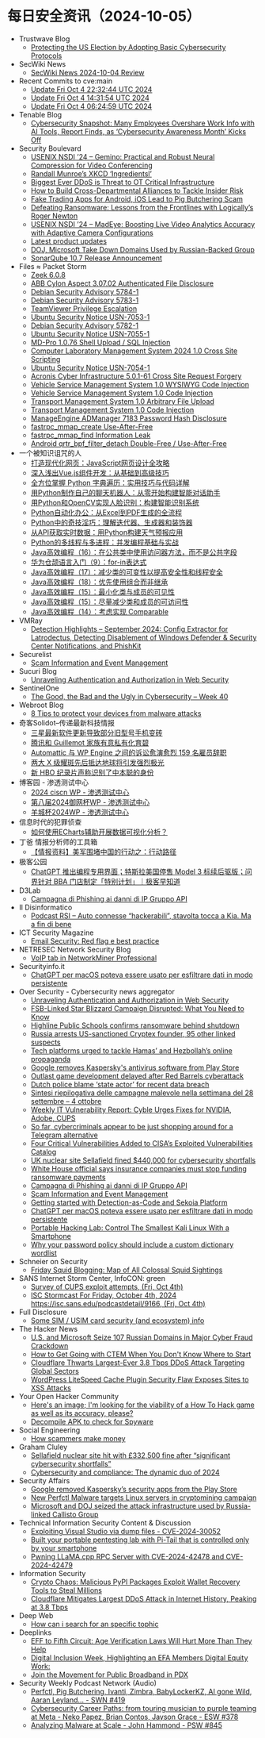 # 每日安全资讯（2024-10-05）

- Trustwave Blog
  - [Protecting the US Election by Adopting Basic Cybersecurity Protocols](https://www.trustwave.com/en-us/resources/blogs/trustwave-blog/protecting-the-us-election-by-adopting-basic-cybersecurity-protocols/)
- SecWiki News
  - [SecWiki News 2024-10-04 Review](http://www.sec-wiki.com/?2024-10-04)
- Recent Commits to cve:main
  - [Update Fri Oct  4 22:32:44 UTC 2024](https://github.com/trickest/cve/commit/faf1b7e51087b3290c00ea0f9241ee21436b3201)
  - [Update Fri Oct  4 14:31:54 UTC 2024](https://github.com/trickest/cve/commit/9a693da6189781ee77e0106405ef28512b84e101)
  - [Update Fri Oct  4 06:24:59 UTC 2024](https://github.com/trickest/cve/commit/f2fa54975d143f23e6f4e93f10a3f0de607e1fd6)
- Tenable Blog
  - [Cybersecurity Snapshot: Many Employees Overshare Work Info with AI Tools, Report Finds, as ‘Cybersecurity Awareness Month’ Kicks Off](https://www.tenable.com/blog/cybersecurity-snapshot-employees-are-oversharing-work-info-with-ai-tools-cybersecurity)
- Security Boulevard
  - [USENIX NSDI ’24 – Gemino: Practical and Robust Neural Compression for Video Conferencing](https://securityboulevard.com/2024/10/usenix-nsdi-24-gemino-practical-and-robust-neural-compression-for-video-conferencing/)
  - [Randall Munroe’s XKCD ‘Ingredientsl’](https://securityboulevard.com/2024/10/randall-munroes-xkcd-ingredientsl/)
  - [Biggest Ever DDoS is Threat to OT Critical Infrastructure](https://securityboulevard.com/2024/10/ddos-record-richixbw/)
  - [How to Build Cross-Departmental Alliances to Tackle Insider Risk](https://securityboulevard.com/2024/10/how-to-build-cross-departmental-alliances-to-tackle-insider-risk/)
  - [Fake Trading Apps for Android, iOS Lead to Pig Butchering Scam](https://securityboulevard.com/2024/10/fake-trading-apps-for-android-ios-lead-to-pig-butchering-scam/)
  - [Defeating Ransomware: Lessons from the Frontlines with Logically’s Roger Newton](https://securityboulevard.com/2024/10/defeating-ransomware-lessons-from-the-frontlines-with-logicallys-roger-newton/)
  - [USENIX NSDI ’24 – MadEye: Boosting Live Video Analytics Accuracy with Adaptive Camera Configurations](https://securityboulevard.com/2024/10/usenix-nsdi-24-madeye-boosting-live-video-analytics-accuracy-with-adaptive-camera-configurations/)
  - [Latest product updates](https://securityboulevard.com/2024/10/latest-product-updates/)
  - [DOJ, Microsoft Take Down Domains Used by Russian-Backed Group](https://securityboulevard.com/2024/10/doj-microsoft-take-down-domains-used-by-russian-backed-group/)
  - [SonarQube 10.7 Release Announcement](https://securityboulevard.com/2024/10/sonarqube-10-7-release-announcement/)
- Files ≈ Packet Storm
  - [Zeek 6.0.8](https://packetstormsecurity.com/files/182016/zeek-6.0.8.tar.gz)
  - [ABB Cylon Aspect 3.07.02 Authenticated File Disclosure](https://packetstormsecurity.com/files/182015/ZSL-2024-5831.txt)
  - [Debian Security Advisory 5784-1](https://packetstormsecurity.com/files/182014/dsa-5784-1.txt)
  - [Debian Security Advisory 5783-1](https://packetstormsecurity.com/files/182013/dsa-5783-1.txt)
  - [TeamViewer Privilege Escalation](https://packetstormsecurity.com/files/182012/CVE-2024-7479_CVE-2024-7481-main.zip)
  - [Ubuntu Security Notice USN-7053-1](https://packetstormsecurity.com/files/182011/USN-7053-1.txt)
  - [Debian Security Advisory 5782-1](https://packetstormsecurity.com/files/182010/dsa-5782-1.txt)
  - [Ubuntu Security Notice USN-7055-1](https://packetstormsecurity.com/files/182009/USN-7055-1.txt)
  - [MD-Pro 1.0.76 Shell Upload / SQL Injection](https://packetstormsecurity.com/files/182008/mdpro1076-sqlshell.txt)
  - [Computer Laboratory Management System 2024 1.0 Cross Site Scripting](https://packetstormsecurity.com/files/182007/clms202410-xss.txt)
  - [Ubuntu Security Notice USN-7054-1](https://packetstormsecurity.com/files/182006/USN-7054-1.txt)
  - [Acronis Cyber Infrastructure 5.0.1-61 Cross Site Request Forgery](https://packetstormsecurity.com/files/182005/acronisci50161-xsrf.txt)
  - [Vehicle Service Management System 1.0 WYSIWYG Code Injection](https://packetstormsecurity.com/files/182004/vsms10-inject.txt)
  - [Vehicle Service Management System 1.0 Code Injection](https://packetstormsecurity.com/files/182003/vsms10-exec.txt)
  - [Transport Management System 1.0 Arbitrary File Upload](https://packetstormsecurity.com/files/182002/transportms10-upload.txt)
  - [Transport Management System 1.0 Code Injection](https://packetstormsecurity.com/files/182001/transportms10-exec.txt)
  - [ManageEngine ADManager 7183 Password Hash Disclosure](https://packetstormsecurity.com/files/182000/meadmanager7183-disclose.txt)
  - [fastrpc_mmap_create Use-After-Free](https://packetstormsecurity.com/files/181999/GS2024100442451715.tgz)
  - [fastrpc_mmap_find Information Leak](https://packetstormsecurity.com/files/181998/GS2024100442461713.txt)
  - [Android qrtr_bpf_filter_detach Double-Free / Use-After-Free](https://packetstormsecurity.com/files/181997/GS2024100424251712.txt)
- 一个被知识诅咒的人
  - [打造现代化网页：JavaScript网页设计全攻略](https://blog.csdn.net/nokiaguy/article/details/142708328)
  - [深入浅出Vue.js组件开发：从基础到高级技巧](https://blog.csdn.net/nokiaguy/article/details/142708222)
  - [全方位掌握 Python 字典遍历：实用技巧与代码详解](https://blog.csdn.net/nokiaguy/article/details/142705452)
  - [用Python制作自己的聊天机器人：从零开始构建智能对话助手](https://blog.csdn.net/nokiaguy/article/details/142705803)
  - [用Python和OpenCV实现人脸识别：构建智能识别系统](https://blog.csdn.net/nokiaguy/article/details/142705867)
  - [Python自动化办公：从Excel到PDF生成的全流程](https://blog.csdn.net/nokiaguy/article/details/142705902)
  - [Python中的奇技淫巧：理解迭代器、生成器和装饰器](https://blog.csdn.net/nokiaguy/article/details/142705954)
  - [从API获取实时数据：用Python构建天气预报应用](https://blog.csdn.net/nokiaguy/article/details/142705934)
  - [Python的多线程与多进程：并发编程基础与实战](https://blog.csdn.net/nokiaguy/article/details/142705830)
  - [Java高效编程（16）：在公共类中使用访问器方法，而不是公共字段](https://blog.csdn.net/nokiaguy/article/details/142702484)
  - [华为仓颉语言入门（9）：for-in表达式](https://blog.csdn.net/nokiaguy/article/details/142702568)
  - [Java高效编程（17）：减少类的可变性以提高安全性和线程安全](https://blog.csdn.net/nokiaguy/article/details/142705027)
  - [Java高效编程（18）：优先使用组合而非继承](https://blog.csdn.net/nokiaguy/article/details/142705131)
  - [Java高效编程（15）：最小化类与成员的可见性](https://blog.csdn.net/nokiaguy/article/details/142702382)
  - [Java高效编程（15）：尽量减少类和成员的可访问性](https://blog.csdn.net/nokiaguy/article/details/142621142)
  - [Java高效编程（14）：考虑实现 Comparable](https://blog.csdn.net/nokiaguy/article/details/142621052)
- VMRay
  - [Detection Highlights – September 2024: Config Extractor for Latrodectus, Detecting Disablement of Windows Defender & Security Center Notifications, and PhishKit](https://www.vmray.com/detection-highlights-september-2024-config-extractor-for-latrodectus-detecting-disablement-of-windows-defender-security-center-notifications-and-phishkit/)
- Securelist
  - [Scam Information and Event Management](https://securelist.com/miner-campaign-misuses-open-source-siem-agent/114022/)
- Sucuri Blog
  - [Unraveling Authentication and Authorization in Web Security](https://blog.sucuri.net/2024/10/unraveling-authentication-and-authorization-in-web-security.html)
- SentinelOne
  - [The Good, the Bad and the Ugly in Cybersecurity – Week 40](https://www.sentinelone.com/blog/the-good-the-bad-and-the-ugly-in-cybersecurity-week-40-6/)
- Webroot Blog
  - [8 Tips to protect your devices from malware attacks](https://www.webroot.com/blog/2024/10/04/8-tips-to-protect-your-devices-from-malware-attacks/)
- 奇客Solidot–传递最新科技情报
  - [三星最新软件更新导致部分旧型号手机变砖](https://www.solidot.org/story?sid=79407)
  - [腾讯和 Guillemot 家族有意私有化育碧](https://www.solidot.org/story?sid=79406)
  - [Automattic 与 WP Engine 之间的诉讼愈演愈烈 159 名雇员辞职](https://www.solidot.org/story?sid=79405)
  - [两大 X 级耀斑先后抵达地球将引发强烈极光](https://www.solidot.org/story?sid=79404)
  - [新 HBO 纪录片声称识别了中本聪的身份](https://www.solidot.org/story?sid=79403)
- 博客园 - 渗透测试中心
  - [2024 ciscn WP - 渗透测试中心](https://www.cnblogs.com/backlion/p/18447431)
  - [第八届2024御网杯WP - 渗透测试中心](https://www.cnblogs.com/backlion/p/18446972)
  - [羊城杯2024WP - 渗透测试中心](https://www.cnblogs.com/backlion/p/18446695)
- 信息时代的犯罪侦查
  - [如何使用ECharts辅助开展数据可视化分析？](https://mp.weixin.qq.com/s?__biz=MzAxNTA4NDAwOQ==&mid=2650736988&idx=1&sn=5e1734a5c81916d6113bf0d3ad513927&chksm=8382d9dab4f550cc2c8fbe9782059486865dfba1150efa8121d5f1347f282775f969fb2935f9&scene=58&subscene=0#rd)
- 丁爸 情报分析师的工具箱
  - [【情报资料】美军围堵中国的行动之：行动路径](https://mp.weixin.qq.com/s?__biz=MzI2MTE0NTE3Mw==&mid=2651146543&idx=1&sn=9d568e4c4fd5bf6e8596695c37bae6d2&chksm=f1af3e15c6d8b7031cda6afb53a0d77d5eaeac6ee4444fbab06c382b83354c4aaebee44cb663&scene=58&subscene=0#rd)
- 极客公园
  - [ChatGPT 推出编程专用界面；特斯拉美国停售 Model 3 标续后驱版；问界针对 BBA 门店制定「特别计划」｜极客早知道](https://mp.weixin.qq.com/s?__biz=MTMwNDMwODQ0MQ==&mid=2653056316&idx=1&sn=9c03a53bae994ce002fbebf6427fc6b2&chksm=7e57108a4920999c254ce78fa4173f54a31c10613384c4d4a0e0953524acba9c3dc419094cdc&scene=58&subscene=0#rd)
- D3Lab
  - [Campagna di Phishing ai danni di IP Gruppo API](https://www.d3lab.net/campagna-di-phishing-ai-danni-di-ip-gruppo-api/)
- Il Disinformatico
  - [Podcast RSI – Auto connesse “hackerabili”, stavolta tocca a Kia. Ma a fin di bene](http://attivissimo.blogspot.com/2024/10/podcast-rsi-auto-connesse-hackerabili.html)
- ICT Security Magazine
  - [Email Security: Red flag e best practice](https://www.ictsecuritymagazine.com/articoli/email-security-tips/)
- NETRESEC Network Security Blog
  - [VoIP tab in NetworkMiner Professional](https://www.netresec.com/?page=Blog&month=2024-10&post=VoIP-tab-in-NetworkMiner-Professional)
- Securityinfo.it
  - [ChatGPT per macOS poteva essere usato per esfiltrare dati in modo persistente](https://www.securityinfo.it/2024/10/04/chatgpt-per-macos-poteva-essere-usato-per-esfiltrare-dati-a-lungo-termine/?utm_source=rss&utm_medium=rss&utm_campaign=chatgpt-per-macos-poteva-essere-usato-per-esfiltrare-dati-a-lungo-termine)
- Over Security - Cybersecurity news aggregator
  - [Unraveling Authentication and Authorization in Web Security](https://blog.sucuri.net/2024/10/unraveling-authentication-and-authorization-in-web-security.html)
  - [FSB-Linked Star Blizzard Campaign Disrupted: What You Need to Know](https://flashpoint.io/blog/fsb-star-blizzard-campaign-disrupted/)
  - [Highline Public Schools confirms ransomware behind shutdown](https://www.bleepingcomputer.com/news/security/highline-public-schools-confirms-ransomware-attack-was-behind-september-shut-down/)
  - [Russia arrests US-sanctioned Cryptex founder, 95 other linked suspects](https://www.bleepingcomputer.com/news/security/russia-arrests-us-sanctioned-cryptex-founder-95-other-linked-suspects/)
  - [Tech platforms urged to tackle Hamas’ and Hezbollah’s online propaganda](https://therecord.media/tech-platforms-urged-to-tackle-hezbollah-hamas-propaganda)
  - [Google removes Kaspersky's antivirus software from Play Store](https://www.bleepingcomputer.com/news/security/google-removes-kasperskys-antivirus-software-from-play-store-disables-developer-accounts/)
  - [Outlast game development delayed after Red Barrels cyberattack](https://www.bleepingcomputer.com/news/security/outlast-game-development-delayed-after-red-barrels-cyberattack/)
  - [Dutch police blame ‘state actor’ for recent data breach](https://therecord.media/dutch-police-state-actor-breach)
  - [Sintesi riepilogativa delle campagne malevole nella settimana del 28 settembre – 4 ottobre](https://cert-agid.gov.it/news/sintesi-riepilogativa-delle-campagne-malevole-nella-settimana-del-28-settembre-4-ottobre/)
  - [Weekly IT Vulnerability Report: Cyble Urges Fixes for NVIDIA, Adobe, CUPS](https://cyble.com/blog/weekly-it-vulnerability-report-cyble-urges-fixes-for-nvidia-adobe-cups/)
  - [So far, cybercriminals appear to be just shopping around for a Telegram alternative](https://therecord.media/telegram-alternatives-for-cybercriminals)
  - [Four Critical Vulnerabilities Added to CISA’s Exploited Vulnerabilities Catalog](https://cyble.com/blog/four-critical-vulnerabilities-added-to-cisas-exploited-vulnerabilities-catalog/)
  - [UK nuclear site Sellafield fined $440,000 for cybersecurity shortfalls](https://www.bleepingcomputer.com/news/security/uk-nuclear-site-sellafield-fined-440-000-for-cybersecurity-shortfalls/)
  - [White House official says insurance companies must stop funding ransomware payments](https://therecord.media/cyber-insurance-ransomware-payments-anne-neuberger-op-ed)
  - [Campagna di Phishing ai danni di IP Gruppo API](https://www.d3lab.net/campagna-di-phishing-ai-danni-di-ip-gruppo-api/)
  - [Scam Information and Event Management](https://securelist.com/miner-campaign-misuses-open-source-siem-agent/114022/)
  - [Getting started with Detection-as-Code and Sekoia Platform](https://blog.sekoia.io/getting-started-with-detection-as-code-and-sekoia-platform/)
  - [ChatGPT per macOS poteva essere usato per esfiltrare dati in modo persistente](https://www.securityinfo.it/2024/10/04/chatgpt-per-macos-poteva-essere-usato-per-esfiltrare-dati-a-lungo-termine/)
  - [Portable Hacking Lab: Control The Smallest Kali Linux With a Smartphone](https://www.mobile-hacker.com/2024/10/04/portable-hacking-lab-control-the-smallest-kali-linux-with-a-smartphone/)
  - [Why your password policy should include a custom dictionary wordlist](https://www.bleepingcomputer.com/news/security/why-your-password-policy-should-include-a-custom-dictionary-wordlist/)
- Schneier on Security
  - [Friday Squid Blogging: Map of All Colossal Squid Sightings](https://www.schneier.com/blog/archives/2024/10/friday-squid-blogging-map-of-all-colossal-squid-sightings.html)
- SANS Internet Storm Center, InfoCON: green
  - [Survey of CUPS exploit attempts, (Fri, Oct 4th)](https://isc.sans.edu/diary/rss/31326)
  - [ISC Stormcast For Friday, October 4th, 2024 https://isc.sans.edu/podcastdetail/9166, (Fri, Oct 4th)](https://isc.sans.edu/diary/rss/31324)
- Full Disclosure
  - [Some SIM / USIM card security (and ecosystem) info](https://seclists.org/fulldisclosure/2024/Oct/0)
- The Hacker News
  - [U.S. and Microsoft Seize 107 Russian Domains in Major Cyber Fraud Crackdown](https://thehackernews.com/2024/10/us-and-microsoft-seize-107-russian.html)
  - [How to Get Going with CTEM When You Don't Know Where to Start](https://thehackernews.com/2024/10/how-to-get-going-with-ctem-when-you.html)
  - [Cloudflare Thwarts Largest-Ever 3.8 Tbps DDoS Attack Targeting Global Sectors](https://thehackernews.com/2024/10/cloudflare-thwarts-largest-ever-38-tbps.html)
  - [WordPress LiteSpeed Cache Plugin Security Flaw Exposes Sites to XSS Attacks](https://thehackernews.com/2024/10/wordpress-litespeed-cache-plugin.html)
- Your Open Hacker Community
  - [Here's an image; I'm looking for the viability of a How To Hack game as well as its accuracy, please?](https://www.reddit.com/r/HowToHack/comments/1fw3o1m/heres_an_image_im_looking_for_the_viability_of_a/)
  - [Decompile APK to check for Spyware](https://www.reddit.com/r/HowToHack/comments/1fvqq10/decompile_apk_to_check_for_spyware/)
- Social Engineering
  - [How scammers make money](https://www.reddit.com/r/SocialEngineering/comments/1fvwj1t/how_scammers_make_money/)
- Graham Cluley
  - [Sellafield nuclear site hit with £332,500 fine after “significant cybersecurity shortfalls”](https://www.bitdefender.com/blog/hotforsecurity/sellafield-nuclear-site-332500-fine-cybersecurity-shortfalls/)
  - [Cybersecurity and compliance: The dynamic duo of 2024](https://grahamcluley.com/feed-sponsor-manageengine/)
- Security Affairs
  - [Google removed Kaspersky’s security apps from the Play Store](https://securityaffairs.com/169362/security/google-removed-kaspersky-apps-from-the-play-store.html)
  - [New Perfctl Malware targets Linux servers in cryptomining campaign](https://securityaffairs.com/169351/malware/perfctl-malware-targets-misconfigured-linux-servers.html)
  - [Microsoft and DOJ seized the attack infrastructure used by Russia-linked Callisto Group](https://securityaffairs.com/169338/apt/microsoft-and-doj-seized-100-domains-used-by-russia-callisto-group.html)
- Technical Information Security Content & Discussion
  - [Exploiting Visual Studio via dump files - CVE-2024-30052](https://www.reddit.com/r/netsec/comments/1fw94ur/exploiting_visual_studio_via_dump_files/)
  - [Built your portable pentesting lab with Pi-Tail that is controlled only by your smartphone](https://www.reddit.com/r/netsec/comments/1fvthnk/built_your_portable_pentesting_lab_with_pitail/)
  - [Pwning LLaMA.cpp RPC Server with CVE-2024-42478 and CVE-2024-42479](https://www.reddit.com/r/netsec/comments/1fvmazk/pwning_llamacpp_rpc_server_with_cve202442478_and/)
- Information Security
  - [Crypto Chaos: Malicious PyPI Packages Exploit Wallet Recovery Tools to Steal Millions](https://www.reddit.com/r/Information_Security/comments/1fw6nvh/crypto_chaos_malicious_pypi_packages_exploit/)
  - [Cloudflare Mitigates Largest DDoS Attack in Internet History, Peaking at 3.8 Tbps](https://www.reddit.com/r/Information_Security/comments/1fw0e2x/cloudflare_mitigates_largest_ddos_attack_in/)
- Deep Web
  - [How can i search for an specific tophic](https://www.reddit.com/r/deepweb/comments/1fvtva6/how_can_i_search_for_an_specific_tophic/)
- Deeplinks
  - [EFF to Fifth Circuit: Age Verification Laws Will Hurt More Than They Help](https://www.eff.org/deeplinks/2024/10/eff-fifth-circuit-age-verification-laws-will-hurt-more-they-help)
  - [Digital Inclusion Week, Highlighting an EFA Members Digital Equity Work:](https://www.eff.org/deeplinks/2024/10/digital-inclusion-week-highlighting-efa-members-digital-equity-work)
  - [Join the Movement for Public Broadband in PDX](https://www.eff.org/deeplinks/2024/10/join-movement-public-broadband-pdx-0)
- Security Weekly Podcast Network (Audio)
  - [Perfctl, Pig Butchering, Ivanti, Zimbra, BabyLockerKZ, AI gone Wild, Aaran Leyland... - SWN #419](http://sites.libsyn.com/18678/perfctl-pig-butchering-ivanti-zimbra-babylockerkz-ai-gone-wild-aaran-leyland-swn-419)
  - [Cybersecurity Career Paths: from touring musician to purple teaming at Meta - Neko Papez, Brian Contos, Jayson Grace - ESW #378](http://sites.libsyn.com/18678/cybersecurity-career-paths-from-touring-musician-to-purple-teaming-at-meta-neko-papez-brian-contos-jayson-grace-esw-378)
  - [Analyzing Malware at Scale - John Hammond - PSW #845](http://sites.libsyn.com/18678/analyzing-malware-at-scale-john-hammond-psw-845)

